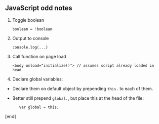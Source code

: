 ## JavaScript odd notes

 1. Toggle boolean
 
        boolean = !boolean

 1. Output to console
 
        console.log(...)

 1. Call function on page load
 
        <body onload="initialize()"> // assumes script already loaded in head

 1. Declare global variables:
  *  Declare them on default object by prepending `this.` to each of them.
  *  Better still prepend `global.`, but place this at the head of the file:

            var global = this;
 
[end]
